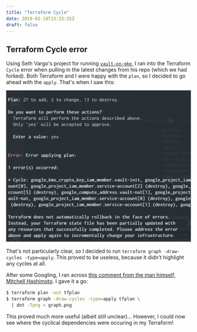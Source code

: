 ```yaml
---
title: "Terraform Cycle"
date: 2019-02-19T13:23:25Z
draft: false
---
```


## Terraform Cycle error

Using Seth Vargo's project for running [`vault-on-gke`](https://github.com/sethvargo/vault-on-gke), I ran into the Terraform `Cycle` error when pulling in the latest changes from his repo (which we had forked). Both Terraform and I were happy with the `plan`, so I decided to go ahead with the `apply`. That's when I saw this:

![Terraform Cycle error](../../images/terraform-cycle.png "Terraform Cycle error")

That's not particularly clear, so I decided to run `terraform graph -draw-cycles -type=apply`. This proved to be useless, because it didn't highlight any cycles at all. 

After some Googling, I ran across [this comment from the man himself, Mitchell Hashimoto](https://github.com/hashicorp/terraform/issues/11090#issuecomment-271173812). I gave it a go:

```bash
$ terraform plan -out tfplan
$ terraform graph -draw-cycles -type=apply tfplan \
  | dot -Tpng > graph.png
```

This proved much more useful (albeit still unclear)... However, I could now see where the cyclical dependencies were occuring in my Terraform!